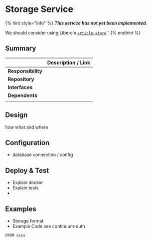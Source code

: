 # Storage Service

{% hint style="info" %}
_**This service has not yet been implemented**_.

We should consider using Libero's [`article-store`](https://github.com/libero/article-store/)\`\`
{% endhint %}

## Summary

|   | Description / Link |
| :--- | :--- |
| **Responsibility** |  |
| **Repository** |  |
| **Interfaces** |  |
| **Dependents** |  |
|  |  |

## Design

how what and where 

## Configuration

* database connection / config

## Deploy & Test

* Explain  docker 
* Explain tests
* 
## Examples

* Storage format
* Example Code see continuum-auth

```text
FROM xxxx
```

